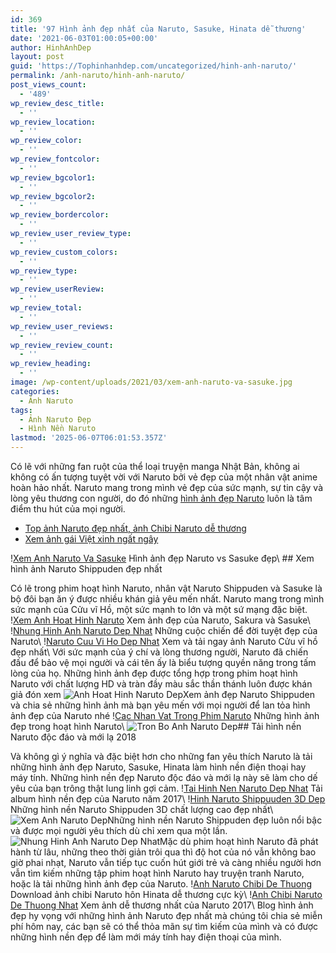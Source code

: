 ```yaml
---
id: 369
title: '97 Hình ảnh đẹp nhất của Naruto, Sasuke, Hinata dễ thương'
date: '2021-06-03T01:00:05+00:00'
author: HinhAnhDep
layout: post
guid: 'https://Tophinhanhdep.com/uncategorized/hinh-anh-naruto/'
permalink: /anh-naruto/hinh-anh-naruto/
post_views_count:
  - '489'
wp_review_desc_title:
  - ''
wp_review_location:
  - ''
wp_review_color:
  - ''
wp_review_fontcolor:
  - ''
wp_review_bgcolor1:
  - ''
wp_review_bgcolor2:
  - ''
wp_review_bordercolor:
  - ''
wp_review_user_review_type:
  - ''
wp_review_custom_colors:
  - ''
wp_review_type:
  - ''
wp_review_userReview:
  - ''
wp_review_total:
  - ''
wp_review_user_reviews:
  - ''
wp_review_review_count:
  - ''
wp_review_heading:
  - ''
image: /wp-content/uploads/2021/03/xem-anh-naruto-va-sasuke.jpg
categories:
  - Ảnh Naruto
tags:
  - Ảnh Naruto Đẹp
  - Hình Nền Naruto
lastmod: '2025-06-07T06:01:53.357Z'
---
```

Có lẽ với những fan ruột của thể loại truyện manga Nhật Bản, không ai không có ấn tượng tuyệt vời với Naruto bởi vẻ đẹp của một nhân vật anime hoàn hảo nhất. Naruto mang trong mình vẻ đẹp của sức mạnh, sự tin cậy và lòng yêu thương con người, do đó những [hình ảnh đẹp Naruto](https://tophinhanhdep.com/anh-naruto/hinh-anh-naruto/) luôn là tâm điểm thu hút của mọi người.

- [Top ảnh Naruto đẹp nhất, ảnh Chibi Naruto dễ thương](https://tophinhanhdep.com/anh-naruto/anh-naruto-dep-nhat/)
- [Xem ảnh gái Việt xinh ngất ngây](https://tophinhanhdep.com/gai-xinh/anh-gai-xinh-dep-de-thuong/)

\![Xem Anh Naruto Va Sasuke](https://tophinhanhdep.com/wp-content/uploads/2021/03/xem-anh-naruto-va-sasuke-300x200.jpg) Hình ảnh đẹp Naruto vs Sasuke đẹp\ ## Xem hình ảnh Naruto Shippuden đẹp nhất

Có lẽ trong phim hoạt hình Naruto, nhân vật Naruto Shippuden và Sasuke là bộ đôi bạn ăn ý được nhiều khán giả yêu mến nhất. Naruto mang trong mình sức mạnh của Cửu vĩ Hồ, một sức mạnh to lớn và một sứ mạng đặc biệt. \![Xem Anh Hoat Hinh Naruto](https://tophinhanhdep.com/wp-content/uploads/2021/03/xem-anh-hoat-hinh-naruto-300x200.jpg) Xem ảnh đẹp của Naruto, Sakura và Sasuke\ \![Nhung Hinh Anh Naruto Dep Nhat](https://tophinhanhdep.com/wp-content/uploads/2021/03/nhung-hinh-anh-naruto-dep-nhat-300x200.jpg) Những cuộc chiến để đời tuyệt đẹp của Naruto\ \![Naruto Cuu Vi Ho Dep Nhat](https://tophinhanhdep.com/wp-content/uploads/2021/03/naruto-cuu-vi-ho-dep-nhat-300x200.jpg) Xem và tải ngay ảnh Naruto Cửu vĩ hồ đẹp nhất\ Với sức mạnh của ý chí và lòng thương người, Naruto đã chiến đấu để bảo vệ mọi người và cái tên ấy là biểu tượng quyền năng trong tấm lòng của họ. Những hình ảnh đẹp được tổng hợp trong phim hoạt hình Naruto với chất lượng HD và tràn đầy màu sắc thần thánh luôn được khán giả đón xem ![Anh Hoat Hinh Naruto Dep](https://tophinhanhdep.com/wp-content/uploads/2021/03/anh-hoat-hinh-naruto-dep-300x200.jpg)Xem ảnh đẹp Naruto Shippuden và chia sẻ những hình ảnh mà bạn yêu mến với mọi người để lan tỏa hình ảnh đẹp của Naruto nhé \![Cac Nhan Vat Trong Phim Naruto](https://tophinhanhdep.com/wp-content/uploads/2021/03/cac-nhan-vat-trong-phim-naruto-300x200.jpg) Những hình ảnh đẹp trong hoạt hình Naruto\ ![Tron Bo Anh Naruto Dep](https://tophinhanhdep.com/wp-content/uploads/2021/03/tron-bo-anh-naruto-dep-300x200.jpg)## Tải hình nền Naruto độc đáo và mới lạ 2018

Và không gì ý nghĩa và đặc biệt hơn cho những fan yêu thích Naruto là tải những hình ảnh đẹp Naruto, Sasuke, Hinata làm hình nền điện thoại hay máy tính. Những hình nền đẹp Naruto độc đáo và mới lạ này sẽ làm cho dế yêu của bạn trông thật lung linh gợi cảm. \![Tai Hinh Nen Naruto Dep Nhat](https://tophinhanhdep.com/wp-content/uploads/2021/03/tai-hinh-nen-naruto-dep-nhat-300x200.jpg) Tải album hình nền đẹp của Naruto năm 2017\ \![Hinh Naruto Shippuuden 3D Dep](https://tophinhanhdep.com/wp-content/uploads/2021/03/hinh-naruto-shippuuden-3d-dep-300x200.jpg) Những hình nền Naruto Shippuden 3D chất lượng cao đẹp nhất\ ![Xem Anh Naruto Dep](https://tophinhanhdep.com/wp-content/uploads/2021/03/xem-anh-naruto-dep-300x200.jpg)Những hình nền Naruto Shippuden đẹp luôn nổi bậc và được mọi người yêu thích dù chỉ xem qua một lần. ![Nhung Hinh Anh Naruto Dep Nhat](https://tophinhanhdep.com/wp-content/uploads/2021/03/nhung-hinh-anh-naruto-dep-nhat-300x200.jpg)Mặc dù phim hoạt hình Naruto đã phát hành từ lâu, những theo thời giản trôi qua thì độ hot của nó vẫn không bao giờ phai nhạt, Naruto vẫn tiếp tục cuốn hút giới trẻ và càng nhiều người hơn vẫn tìm kiếm những tập phim hoạt hình Naruto hay truyện tranh Naruto, hoặc là tải những hình ảnh đẹp của Naruto. \![Anh Naruto Chibi De Thuong](https://tophinhanhdep.com/wp-content/uploads/2021/03/anh-naruto-chibi-de-thuong-300x200.jpg) Download ảnh chibi Naruto hôn Hinata dễ thương cực kỳ\ \![Anh Chibi Naruto De Thuong Nhat](https://tophinhanhdep.com/wp-content/uploads/2021/03/anh-chibi-naruto-de-thuong-nhat-257x300.jpg) Xem ảnh dễ thương nhất của Naruto 2017\ Blog hình ảnh đẹp hy vọng với những hình ảnh Naruto đẹp nhất mà chúng tôi chia sẻ miễn phí hôm nay, các bạn sẽ có thể thỏa mãn sự tìm kiếm của mình và có được những hình nền đẹp để làm mới máy tính hay điện thoại của mình.
